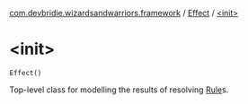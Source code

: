 [com.devbridie.wizardsandwarriors.framework](../index.md) / [Effect](index.md) / [&lt;init&gt;](.)

# &lt;init&gt;

`Effect()`

Top-level class for modelling the results of resolving [Rule](../-rule/index.md)s.

